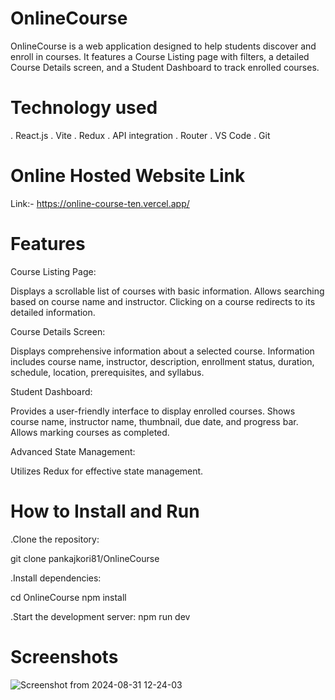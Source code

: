 # OnlineCourse

OnlineCourse is a web application designed to help students discover and enroll in courses. It features a Course Listing page with filters, a detailed Course Details screen, and a Student Dashboard to track enrolled courses.



# Technology used
. React.js
. Vite
. Redux
. API integration
. Router
. VS Code
. Git




# Online Hosted Website Link
Link:-
https://online-course-ten.vercel.app/



# Features
Course Listing Page:

Displays a scrollable list of courses with basic information.
Allows searching based on course name and instructor.
Clicking on a course redirects to its detailed information.

Course Details Screen:

Displays comprehensive information about a selected course.
Information includes course name, instructor, description, enrollment status, duration, schedule, location, prerequisites, and syllabus.

Student Dashboard:

Provides a user-friendly interface to display enrolled courses.
Shows course name, instructor name, thumbnail, due date, and progress bar.
Allows marking courses as completed.

Advanced State Management:

Utilizes Redux for effective state management.



# How to Install and Run
.Clone the repository:

git clone pankajkori81/OnlineCourse 

.Install dependencies:

cd OnlineCourse
 npm install

.Start the development server:
 npm run dev


# Screenshots

![Screenshot from 2024-08-31 12-24-03](https://github.com/user-attachments/assets/17e32328-c9f5-4b59-8a1e-771eb0d26696)


